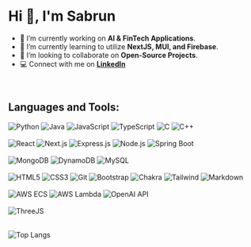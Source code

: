 <h1 align="left">Hi 👋, I'm Sabrun</h1>

  - 🔭 I’m currently working on **AI & FinTech Applications**.
  - 🌱 I’m currently learning to utilize **NextJS, MUI, and Firebase**.
  - 👯 I’m looking to collaborate on **Open-Source Projects**.
  - :computer: Connect with me on **[LinkedIn](https://www.linkedin.com/in/sabrun/)**


<br/>

<h2 align="left">Languages and Tools:</h2>
<div>
  <img  alt="Python" src ="https://img.shields.io/badge/Python-14354C?style=for-the-badge&logo=python&logoColor=white"/>
  <img  alt="Java" src ="https://img.shields.io/badge/Java-ED8B00?style=for-the-badge&logo=openjdk&logoColor=white"/>
  <img  alt="JavaScript" src="https://img.shields.io/badge/JavaScript-%23323330.svg?style=for-the-badge&logo=javascript&logoColor=white"/>
  <img  alt="TypeScript" src="https://img.shields.io/badge/TypeScript-007ACC?style=for-the-badge&logo=typescript&logoColor=white"/>
  <img alt="C" src="https://img.shields.io/badge/C-00599C?style=for-the-badge&logo=c&logoColor=white"/>
  <img alt="C++" src="https://img.shields.io/badge/C++-00599C.svg?style=for-the-badge&logo=C++&logoColor=whit"/>
  
</div>

<br/>

<div>
  <img  alt="React" src="https://img.shields.io/badge/React-20232A?style=for-the-badge&logo=react&logoColor=61DAFB"/>
  <img  alt="Next.js" src="https://img.shields.io/badge/Next.js-000000.svg?style=for-the-badge&logo=nextdotjs&logoColor=white"/>
  <img  alt="Express.js" src="https://img.shields.io/badge/Express.js-404D59?style=for-the-badge"/>
  <img  alt="Node.js" src="https://img.shields.io/badge/Node.js-43853D?style=for-the-badge&logo=node.js&logoColor=white"/>
  <img  alt="Spring Boot" src="https://img.shields.io/badge/Spring%20Boot-6DB33F.svg?style=for-the-badge&logo=Spring-Boot&logoColor=white"/>
</div>

<br/>
  
  <div>
    <img  alt="MongoDB" src="https://img.shields.io/badge/MongoDB-4EA94B?style=for-the-badge&logo=mongodb&logoColor=white"/>
    <img  alt="DynamoDB" src="https://img.shields.io/badge/Amazon%20DynamoDB-4053D6.svg?style=for-the-badge&logo=Amazon-DynamoDB&logoColor=white"/>
    <img  alt="MySQL" src="https://img.shields.io/badge/MySQL-4479A1.svg?style=for-the-badge&logo=MySQL&logoColor=white"/>
  </div>

<br/>

<div>
  <img  alt="HTML5" src="https://img.shields.io/badge/html5-%23E34F26.svg?style=for-the-badge&logo=html5&logoColor=white"/>
  <img  alt="CSS3" src="https://img.shields.io/badge/css3-%231572B6.svg?style=for-the-badge&logo=css3&logoColor=white"/>
  <img  alt="Git" src="https://img.shields.io/badge/-Git-F05032?style=for-the-badge&logo=git&logoColor=white"/>
  <img  alt="Bootstrap" src ="https://img.shields.io/badge/Bootstrap-563D7C?style=for-the-badge&logo=bootstrap&logoColor=white"/>
  <img alt="Chakra" src="https://img.shields.io/badge/chakra-%234ED1C5.svg?style=for-the-badge&logo=chakraui&logoColor=white"/>
  <img alt="Tailwind" src="https://img.shields.io/badge/Tailwind%20CSS-06B6D4.svg?style=for-the-badge&logo=Tailwind-CSS&logoColor=white"/>
  <img  alt="Markdown" src ="https://img.shields.io/badge/Markdown-000000?style=for-the-badge&logo=markdown&logoColor=white" alt="Markdown Logo" />
</div>

<br/>
  <div>
    <img alt="AWS ECS" src="https://img.shields.io/badge/Amazon%20ECS-FF9900.svg?style=for-the-badge&logo=Amazon-ECS&logoColor=white"/>
    <img alt="AWS Lambda" src="https://img.shields.io/badge/AWS%20Lambda-FF9900.svg?style=for-the-badge&logo=AWS-Lambda&logoColor=white"/>
    <img alt="OpenAI API" src="https://img.shields.io/badge/OpenAI-412991.svg?style=for-the-badge&logo=OpenAI&logoColor=white"/>
  </div>

<br/>
  
  <div>
    <img alt="ThreeJS" src="https://img.shields.io/badge/ThreeJs-black?style=for-the-badge&logo=three.js&logoColor=white"/>
  </div>
  
<br/>

![Top Langs](https://github-readme-stats.vercel.app/api/top-langs/?username=SabrunTheDev&hide_progress=true&theme=tokyonight&border_color=2e4058)

<!--
**SabrunTheDev/SabrunTheDev** is a ✨ _special_ ✨ repository because its `README.md` (this file) appears on your GitHub profile.

Here are some ideas to get you started:

- 🔭 I’m currently working on ...
- 🌱 I’m currently learning ...
- 👯 I’m looking to collaborate on ...
- 🤔 I’m looking for help with ...
- 💬 Ask me about ...
- 📫 How to reach me: ...
- 😄 Pronouns: ...
- ⚡ Fun fact: ...
-->
